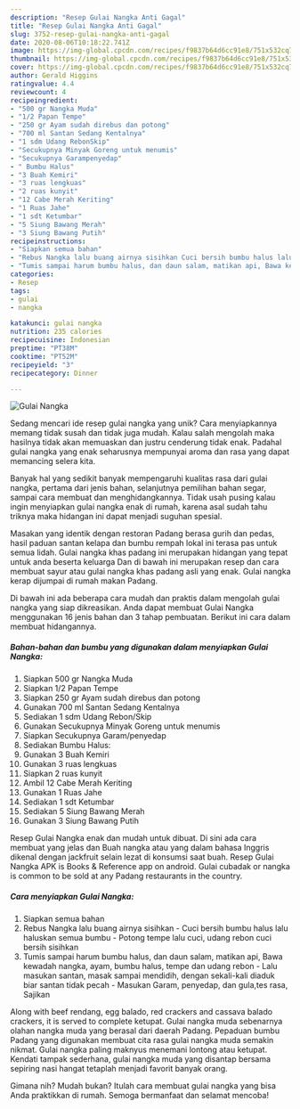 ```yaml
---
description: "Resep Gulai Nangka Anti Gagal"
title: "Resep Gulai Nangka Anti Gagal"
slug: 3752-resep-gulai-nangka-anti-gagal
date: 2020-08-06T10:18:22.741Z
image: https://img-global.cpcdn.com/recipes/f9837b64d6cc91e8/751x532cq70/gulai-nangka-foto-resep-utama.jpg
thumbnail: https://img-global.cpcdn.com/recipes/f9837b64d6cc91e8/751x532cq70/gulai-nangka-foto-resep-utama.jpg
cover: https://img-global.cpcdn.com/recipes/f9837b64d6cc91e8/751x532cq70/gulai-nangka-foto-resep-utama.jpg
author: Gerald Higgins
ratingvalue: 4.4
reviewcount: 4
recipeingredient:
- "500 gr Nangka Muda"
- "1/2 Papan Tempe"
- "250 gr Ayam sudah direbus dan potong"
- "700 ml Santan Sedang Kentalnya"
- "1 sdm Udang RebonSkip"
- "Secukupnya Minyak Goreng untuk menumis"
- "Secukupnya Garampenyedap"
- " Bumbu Halus"
- "3 Buah Kemiri"
- "3 ruas lengkuas"
- "2 ruas kunyit"
- "12 Cabe Merah Keriting"
- "1 Ruas Jahe"
- "1 sdt Ketumbar"
- "5 Siung Bawang Merah"
- "3 Siung Bawang Putih"
recipeinstructions:
- "Siapkan semua bahan"
- "Rebus Nangka lalu buang airnya sisihkan Cuci bersih bumbu halus lalu haluskan semua bumbu Potong tempe lalu cuci, udang rebon cuci bersih sisihkan"
- "Tumis sampai harum bumbu halus, dan daun salam, matikan api, Bawa kewadah nangka, ayam, bumbu halus, tempe dan udang rebon Lalu masukan santan, masak sampai mendidih, dengan sekali-kali diaduk biar santan tidak pecah Masukan Garam, penyedap, dan gula,tes rasa, Sajikan"
categories:
- Resep
tags:
- gulai
- nangka

katakunci: gulai nangka 
nutrition: 235 calories
recipecuisine: Indonesian
preptime: "PT38M"
cooktime: "PT52M"
recipeyield: "3"
recipecategory: Dinner

---
```



![Gulai Nangka](https://img-global.cpcdn.com/recipes/f9837b64d6cc91e8/751x532cq70/gulai-nangka-foto-resep-utama.jpg)

Sedang mencari ide resep gulai nangka yang unik? Cara menyiapkannya memang tidak susah dan tidak juga mudah. Kalau salah mengolah maka hasilnya tidak akan memuaskan dan justru cenderung tidak enak. Padahal gulai nangka yang enak seharusnya mempunyai aroma dan rasa yang dapat memancing selera kita.

Banyak hal yang sedikit banyak mempengaruhi kualitas rasa dari gulai nangka, pertama dari jenis bahan, selanjutnya pemilihan bahan segar, sampai cara membuat dan menghidangkannya. Tidak usah pusing kalau ingin menyiapkan gulai nangka enak di rumah, karena asal sudah tahu triknya maka hidangan ini dapat menjadi suguhan spesial.

Masakan yang identik dengan restoran Padang berasa gurih dan pedas, hasil paduan santan kelapa dan bumbu rempah lokal ini terasa pas untuk semua lidah. Gulai nangka khas padang ini merupakan hidangan yang tepat untuk anda beserta keluarga Dan di bawah ini merupakan resep dan cara membuat sayur atau gulai nangka khas padang asli yang enak. Gulai nangka kerap dijumpai di rumah makan Padang.


Di bawah ini ada beberapa cara mudah dan praktis dalam mengolah gulai nangka yang siap dikreasikan. Anda dapat membuat Gulai Nangka menggunakan 16 jenis bahan dan 3 tahap pembuatan. Berikut ini cara dalam membuat hidangannya.

<!--inarticleads1-->

##### Bahan-bahan dan bumbu yang digunakan dalam menyiapkan Gulai Nangka:

1. Siapkan 500 gr Nangka Muda
1. Siapkan 1/2 Papan Tempe
1. Siapkan 250 gr Ayam sudah direbus dan potong
1. Gunakan 700 ml Santan Sedang Kentalnya
1. Sediakan 1 sdm Udang Rebon/Skip
1. Gunakan Secukupnya Minyak Goreng untuk menumis
1. Siapkan Secukupnya Garam/penyedap
1. Sediakan  Bumbu Halus:
1. Gunakan 3 Buah Kemiri
1. Gunakan 3 ruas lengkuas
1. Siapkan 2 ruas kunyit
1. Ambil 12 Cabe Merah Keriting
1. Gunakan 1 Ruas Jahe
1. Sediakan 1 sdt Ketumbar
1. Sediakan 5 Siung Bawang Merah
1. Gunakan 3 Siung Bawang Putih


Resep Gulai Nangka enak dan mudah untuk dibuat. Di sini ada cara membuat yang jelas dan Buah nangka atau yang dalam bahasa Inggris dikenal dengan jackfruit selain lezat di konsumsi saat buah. Resep Gulai Nangka APK is Books &amp; Reference app on android. Gulai cubadak or nangka is common to be sold at any Padang restaurants in the country. 

<!--inarticleads2-->

##### Cara menyiapkan Gulai Nangka:

1. Siapkan semua bahan
1. Rebus Nangka lalu buang airnya sisihkan - Cuci bersih bumbu halus lalu haluskan semua bumbu - Potong tempe lalu cuci, udang rebon cuci bersih sisihkan
1. Tumis sampai harum bumbu halus, dan daun salam, matikan api, Bawa kewadah nangka, ayam, bumbu halus, tempe dan udang rebon - Lalu masukan santan, masak sampai mendidih, dengan sekali-kali diaduk biar santan tidak pecah - Masukan Garam, penyedap, dan gula,tes rasa, Sajikan


Along with beef rendang, egg balado, red crackers and cassava balado crackers, it is served to complete ketupat. Gulai nangka muda sebenarnya olahan nangka muda yang berasal dari daerah Padang. Pepaduan bumbu Padang yang digunakan membuat cita rasa gulai nangka muda semakin nikmat. Gulai nangka paling maknyus menemani lontong atau ketupat. Kendati tampak sederhana, gulai nangka muda yang disantap bersama sepiring nasi hangat tetaplah menjadi favorit banyak orang. 

Gimana nih? Mudah bukan? Itulah cara membuat gulai nangka yang bisa Anda praktikkan di rumah. Semoga bermanfaat dan selamat mencoba!
